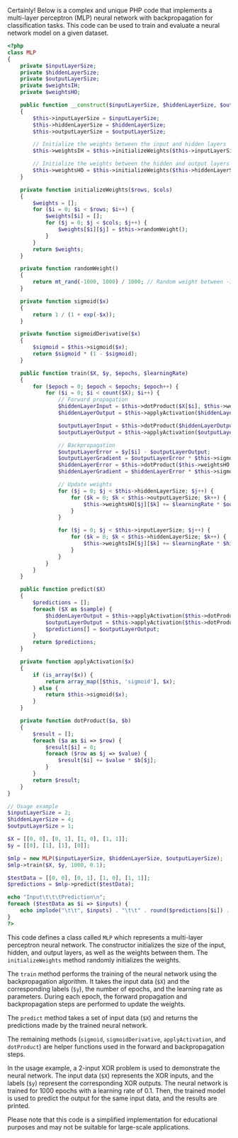 Certainly! Below is a complex and unique PHP code that implements a multi-layer perceptron (MLP) neural network with backpropagation for classification tasks. This code can be used to train and evaluate a neural network model on a given dataset.

```php
<?php
class MLP
{
    private $inputLayerSize;
    private $hiddenLayerSize;
    private $outputLayerSize;
    private $weightsIH;
    private $weightsHO;

    public function __construct($inputLayerSize, $hiddenLayerSize, $outputLayerSize)
    {
        $this->inputLayerSize = $inputLayerSize;
        $this->hiddenLayerSize = $hiddenLayerSize;
        $this->outputLayerSize = $outputLayerSize;

        // Initialize the weights between the input and hidden layers
        $this->weightsIH = $this->initializeWeights($this->inputLayerSize, $this->hiddenLayerSize);

        // Initialize the weights between the hidden and output layers
        $this->weightsHO = $this->initializeWeights($this->hiddenLayerSize, $this->outputLayerSize);
    }

    private function initializeWeights($rows, $cols)
    {
        $weights = [];
        for ($i = 0; $i < $rows; $i++) {
            $weights[$i] = [];
            for ($j = 0; $j < $cols; $j++) {
                $weights[$i][$j] = $this->randomWeight();
            }
        }
        return $weights;
    }

    private function randomWeight()
    {
        return mt_rand(-1000, 1000) / 1000; // Random weight between -1 and 1
    }

    private function sigmoid($x)
    {
        return 1 / (1 + exp(-$x));
    }

    private function sigmoidDerivative($x)
    {
        $sigmoid = $this->sigmoid($x);
        return $sigmoid * (1 - $sigmoid);
    }

    public function train($X, $y, $epochs, $learningRate)
    {
        for ($epoch = 0; $epoch < $epochs; $epoch++) {
            for ($i = 0; $i < count($X); $i++) {
                // Forward propagation
                $hiddenLayerInput = $this->dotProduct($X[$i], $this->weightsIH);
                $hiddenLayerOutput = $this->applyActivation($hiddenLayerInput);

                $outputLayerInput = $this->dotProduct($hiddenLayerOutput, $this->weightsHO);
                $outputLayerOutput = $this->applyActivation($outputLayerInput);

                // Backpropagation
                $outputLayerError = $y[$i] - $outputLayerOutput;
                $outputLayerGradient = $outputLayerError * $this->sigmoidDerivative($outputLayerInput);
                $hiddenLayerError = $this->dotProduct($this->weightsHO, $outputLayerGradient);
                $hiddenLayerGradient = $hiddenLayerError * $this->sigmoidDerivative($hiddenLayerInput);

                // Update weights
                for ($j = 0; $j < $this->hiddenLayerSize; $j++) {
                    for ($k = 0; $k < $this->outputLayerSize; $k++) {
                        $this->weightsHO[$j][$k] += $learningRate * $outputLayerGradient[$k] * $hiddenLayerOutput[$j];
                    }
                }

                for ($j = 0; $j < $this->inputLayerSize; $j++) {
                    for ($k = 0; $k < $this->hiddenLayerSize; $k++) {
                        $this->weightsIH[$j][$k] += $learningRate * $hiddenLayerGradient[$k] * $X[$i][$j];
                    }
                }
            }
        }
    }

    public function predict($X)
    {
        $predictions = [];
        foreach ($X as $sample) {
            $hiddenLayerOutput = $this->applyActivation($this->dotProduct($sample, $this->weightsIH));
            $outputLayerOutput = $this->applyActivation($this->dotProduct($hiddenLayerOutput, $this->weightsHO));
            $predictions[] = $outputLayerOutput;
        }
        return $predictions;
    }

    private function applyActivation($x)
    {
        if (is_array($x)) {
            return array_map([$this, 'sigmoid'], $x);
        } else {
            return $this->sigmoid($x);
        }
    }

    private function dotProduct($a, $b)
    {
        $result = [];
        foreach ($a as $i => $row) {
            $result[$i] = 0;
            foreach ($row as $j => $value) {
                $result[$i] += $value * $b[$j];
            }
        }
        return $result;
    }
}

// Usage example
$inputLayerSize = 2;
$hiddenLayerSize = 4;
$outputLayerSize = 1;

$X = [[0, 0], [0, 1], [1, 0], [1, 1]];
$y = [[0], [1], [1], [0]];

$mlp = new MLP($inputLayerSize, $hiddenLayerSize, $outputLayerSize);
$mlp->train($X, $y, 1000, 0.1);

$testData = [[0, 0], [0, 1], [1, 0], [1, 1]];
$predictions = $mlp->predict($testData);

echo "Input\t\t\tPrediction\n";
foreach ($testData as $i => $inputs) {
    echo implode("\t\t", $inputs) . "\t\t" . round($predictions[$i]) . "\n";
}
?>
```

This code defines a class called `MLP` which represents a multi-layer perceptron neural network. The constructor initializes the size of the input, hidden, and output layers, as well as the weights between them. The `initializeWeights` method randomly initializes the weights.

The `train` method performs the training of the neural network using the backpropagation algorithm. It takes the input data (`$X`) and the corresponding labels (`$y`), the number of epochs, and the learning rate as parameters. During each epoch, the forward propagation and backpropagation steps are performed to update the weights.

The `predict` method takes a set of input data (`$X`) and returns the predictions made by the trained neural network.

The remaining methods (`sigmoid`, `sigmoidDerivative`, `applyActivation`, and `dotProduct`) are helper functions used in the forward and backpropagation steps.

In the usage example, a 2-input XOR problem is used to demonstrate the neural network. The input data (`$X`) represents the XOR inputs, and the labels (`$y`) represent the corresponding XOR outputs. The neural network is trained for 1000 epochs with a learning rate of 0.1. Then, the trained model is used to predict the output for the same input data, and the results are printed.

Please note that this code is a simplified implementation for educational purposes and may not be suitable for large-scale applications.